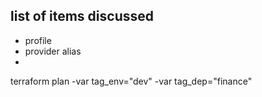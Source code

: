 
## list of items discussed 

* profile 
* provider alias
* 


terraform plan -var tag_env="dev" -var tag_dep="finance"